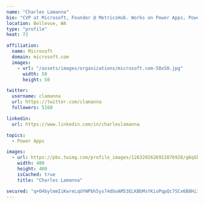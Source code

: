 ```yaml
---
name: "Charles Lamanna"
bio: "CVP at Microsoft, Founder @ MetricsHub. Works on Power Apps, Power Automate, Power Virtual Agent, Common Data Service and Dynamics 365."
location: Bellevue, WA
type: "profile"
heat: 72

affiliation:
  name: Microsoft
  domain: microsoft.com
  images:
    - url: "/assets/images/organizations/microsoft.com-50x50.jpg"
      width: 50
      height: 50

twitter:
  username: clamanna
  url: https://twitter.com/clamanna
  followers: 5168

linkedin:
  url: https://www.linkedin.com/in/charleslamanna

topics:
  - Power Apps

images:
  - url: https://pbs.twimg.com/profile_images/1263202626922876928/g6qGbHZ-_400x400.jpg
    width: 400
    height: 400
    isCached: true
    title: "Charles Lamanna"

secured: "q+O4bylmmIiKwreLqUYWPbh5ys74dboAM53ELKBbMsYKioPqpQc7SCx6B8Hi31sP9llNP5qWdvTz4yRDwF6HU7xwcOyzt/C9X9JwLav8q71iimD6kCufS66Q8wFXeUKC6mgFxI/c2pAWv7LPEfQDHOCMw86r6fSW7r26JNFS1i/gK6A0aUXBBPyBOrXG3MP5PDn/IHzC8AJ+1JKnTWYXfph2koEPV/PC6B9RpCK3CQam57WM3U40anCdRDfyoVrxin48wQsB0mvVf4gbUCxqLKsNhqVBasYNK5oZRKA3CZeubyyKeEQ4Nu659ab+N/VW5fI7zth/9fjXfzV4azc4tJCMXZL/UndgO9q7o9WnRmRKPJ8A2fj5zqQbtEgYkjE7hSd2vb5MQ88lS9YbbANCw0ek5Ly5wVospzHDSSXP9Yc=;99vj4fRPbGvrdyyyFJATDw=="
---
```


